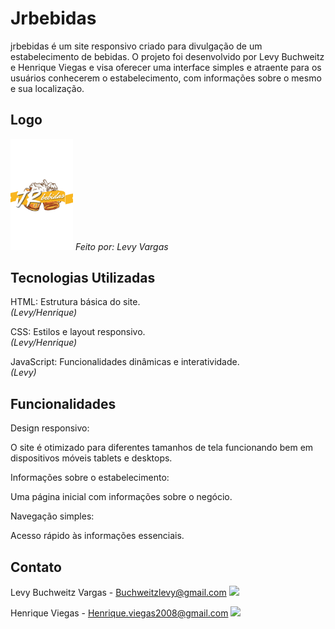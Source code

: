 <h1>Jrbebidas</h1>
jrbebidas é um site responsivo criado para divulgação de um estabelecimento de bebidas. O projeto foi desenvolvido por Levy Buchweitz e Henrique Viegas e visa oferecer uma interface simples e atraente para os usuários conhecerem o estabelecimento, com informações sobre o mesmo e sua localização.

<h2>Logo</h2>
<img src="img/Logo.png" alt="Logo do jrbebidas" width="100"/>
<em>Feito por: Levy Vargas</em>

<h2>Tecnologias Utilizadas</h2>

HTML: Estrutura básica do site.<br>
<em>(Levy/Henrique)</em>

CSS: Estilos e layout responsivo.<br>
<em>(Levy/Henrique)</em>

JavaScript: Funcionalidades dinâmicas e interatividade.<br>
<em>(Levy)</em>

<h2>Funcionalidades</h2>
Design responsivo:<p> O site é otimizado para diferentes tamanhos de tela
funcionando bem em dispositivos móveis
tablets e desktops.</p>
Informações sobre o estabelecimento: <p>Uma página inicial com informações sobre o negócio.</p>
Navegação simples: <p>Acesso rápido às informações essenciais.</p>

<h2>Contato</h2>

Levy Buchweitz Vargas - Buchweitzlevy@gmail.com
<a target="_blank" href="https://www.linkedin.com/in/levy-buchweitz-056492260/">
  <img src="https://img.shields.io/badge/LinkedIn-%230077B5.svg?logo=linkedin&logoColor=white"/>
</a>

Henrique Viegas - Henrique.viegas2008@gmail.com
<a target="_blank" href="https://www.linkedin.com/in/henrique-viegas-87a767351?utm_source=share&utm_campaign=share_via&utm_content=profile&utm_medium=android_app">
  <img src="https://img.shields.io/badge/LinkedIn-%230077B5.svg?logo=linkedin&logoColor=white"/>
</a>
